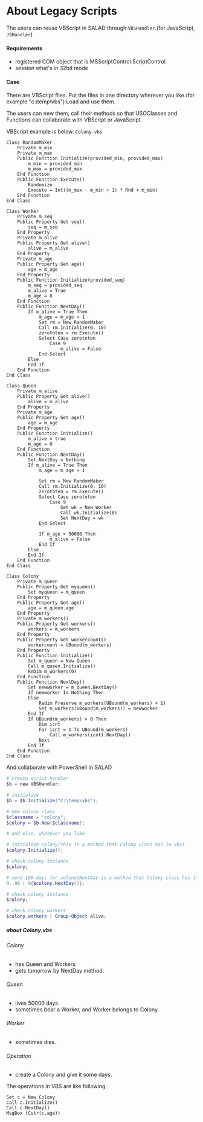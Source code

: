 # About Legacy Scripts
The users can reuse VBScript in SALAD through ```VBSHandler```.(for JavaScript, ```JSHandler```)

#### Requirements
- registered COM object that is MSScriptControl.ScriptControl
- session what's in 32bit mode

#### Case
There are VBScript files.
Put the files in one directory wherever you like.(for example "c:\temp\vbs")
Load and use them.

The users can new them, call their methods so that USOClasses and Functions can collaborate with VBScript or JavaScript.

VBScript example is below. ```Colony.vbs```
``` vbs
Class RandomMaker
	Private m_min
	Private m_max
	Public Function Initialize(provided_min, provided_max)
		m_min = provided_min
		m_max = provided_max
	End Function
	Public Function Execute()
		Randomize
		Execute = Int((m_max - m_min + 1) * Rnd + m_min)
	End Function
End Class

Class Worker
	Private m_seq
	Public Property Get seq()
		seq = m_seq
	End Property
	Private m_alive
	Public Property Get alive()
		alive = m_alive
	End Property
	Private m_age
	Public Property Get age()
		age = m_age
	End Property
	Public Function Initialize(provided_seq)
		m_seq = provided_seq
		m_alive = True
		m_age = 0
	End Function
	Public Function NextDay()
		If m_alive = True Then
			m_age = m_age + 1
			Set rm = New RandomMaker
			Call rm.Initialize(0, 10)
			zerototen = rm.Execute()
			Select Case zerototen
				Case 9
					m_alive = False
			End Select
		Else
		End If
	End Function
End Class

Class Queen
	Private m_alive
	Public Property Get alive()
		alive = m_alive
	End Property
	Private m_age
	Public Property Get age()
		age = m_age
	End Property
	Public Function Initialize()
		m_alive = true
		m_age = 0
	End Function
	Public Function NextDay()
		Set NextDay = Nothing
		If m_alive = True Then
			m_age = m_age + 1

			Set rm = New RandomMaker
			Call rm.Initialize(0, 10)
			zerototen = rm.Execute()
			Select Case zerototen
				Case 9
					Set wk = New Worker
					Call wk.Initialize(0)
					Set NextDay = wk
			End Select

			If m_age > 50000 Then
				m_alive = False
			End If
		Else
		End If
	End Function
End Class

Class Colony
	Private m_queen
	Public Property Get myqueen()
		Set myqueen = m_queen
	End Property
	Public Property Get age()
		age = m_queen.age
	End Property
	Private m_workers()
	Public Property Get workers()
		workers = m_workers
	End Property
	Public Property Get workercount()
		workercount = UBound(m_workers)
	End Property
	Public Function Initialize()
		Set m_queen = New Queen
		Call m_queen.Initialize()
		ReDim m_workers(0)
	End Function
	Public Function NextDay()
		Set newworker = m_queen.NextDay()
		If newworker Is Nothing Then
		Else
			Redim Preserve m_workers(UBound(m_workers) + 1)
			Set m_workers(UBound(m_workers)) = newworker
		End If
		If UBound(m_workers) > 0 Then
			Dim icnt
			For icnt = 1 To UBound(m_workers)
				Call m_workers(icnt).NextDay()
			Next
		End If
	End Function
End Class
```

And collaborate with PowerShell in SALAD
``` powershell
# create script handler
$b = new VBSHandler;

# initialize
$b = $b.Initialize("C:\temp\vbs");

# new colony class
$classname = "colony";
$colony = $b.New($classname);

# and else, whatever you like

# initialize colony(this is a method that Colony class has in vbs)
$colony.Initialize();

# check colony instance
$colony;

# send 100 days for colony(NextDay is a method that Colony class has in vbs)
0..99 | %{$colony.NextDay()};

# check colony instance
$colony;

# check colony workers
$colony.workers | Group-Object alive;
```

##### about Colony.vbs
###### Colony
- has Queen and Workers.
- gets tomorrow by NextDay method.

###### Queen
- lives 50000 days.
- sometimes bear a Worker, and Worker belongs to Colony.

###### Worker
- sometimes dies.

###### Operation
- create a Colony and give it some days.

The operations in VBS are like following.
``` vbs
Set c = New Colony
Call c.Initialize()
Call c.NextDay()
MsgBox (Cstr(c.age))
```
